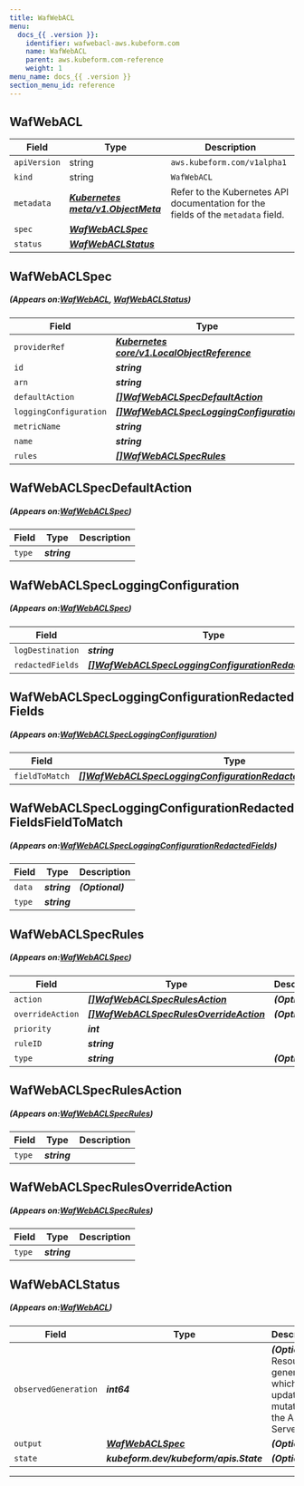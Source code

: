 ```yaml
---
title: WafWebACL
menu:
  docs_{{ .version }}:
    identifier: wafwebacl-aws.kubeform.com
    name: WafWebACL
    parent: aws.kubeform.com-reference
    weight: 1
menu_name: docs_{{ .version }}
section_menu_id: reference
---
```


## WafWebACL
| Field | Type | Description |
| ------ | ----- | ----------- |
| `apiVersion` | string | `aws.kubeform.com/v1alpha1` |
|    `kind` | string | `WafWebACL` |
| `metadata` | ***[Kubernetes meta/v1.ObjectMeta](https://kubernetes.io/docs/reference/generated/kubernetes-api/v1.13/#objectmeta-v1-meta)***|Refer to the Kubernetes API documentation for the fields of the `metadata` field.|
| `spec` | ***[WafWebACLSpec](#WafWebACLSpec)***||
| `status` | ***[WafWebACLStatus](#WafWebACLStatus)***||
## WafWebACLSpec
##### (Appears on:[WafWebACL](#WafWebACL), [WafWebACLStatus](#WafWebACLStatus))
| Field | Type | Description |
| ------ | ----- | ----------- |
| `providerRef` | ***[Kubernetes core/v1.LocalObjectReference](https://kubernetes.io/docs/reference/generated/kubernetes-api/v1.13/#localobjectreference-v1-core)***||
| `id` | ***string***||
| `arn` | ***string***| ***(Optional)*** |
| `defaultAction` | ***[[]WafWebACLSpecDefaultAction](#WafWebACLSpecDefaultAction)***||
| `loggingConfiguration` | ***[[]WafWebACLSpecLoggingConfiguration](#WafWebACLSpecLoggingConfiguration)***| ***(Optional)*** |
| `metricName` | ***string***||
| `name` | ***string***||
| `rules` | ***[[]WafWebACLSpecRules](#WafWebACLSpecRules)***| ***(Optional)*** |
## WafWebACLSpecDefaultAction
##### (Appears on:[WafWebACLSpec](#WafWebACLSpec))
| Field | Type | Description |
| ------ | ----- | ----------- |
| `type` | ***string***||
## WafWebACLSpecLoggingConfiguration
##### (Appears on:[WafWebACLSpec](#WafWebACLSpec))
| Field | Type | Description |
| ------ | ----- | ----------- |
| `logDestination` | ***string***||
| `redactedFields` | ***[[]WafWebACLSpecLoggingConfigurationRedactedFields](#WafWebACLSpecLoggingConfigurationRedactedFields)***| ***(Optional)*** |
## WafWebACLSpecLoggingConfigurationRedactedFields
##### (Appears on:[WafWebACLSpecLoggingConfiguration](#WafWebACLSpecLoggingConfiguration))
| Field | Type | Description |
| ------ | ----- | ----------- |
| `fieldToMatch` | ***[[]WafWebACLSpecLoggingConfigurationRedactedFieldsFieldToMatch](#WafWebACLSpecLoggingConfigurationRedactedFieldsFieldToMatch)***||
## WafWebACLSpecLoggingConfigurationRedactedFieldsFieldToMatch
##### (Appears on:[WafWebACLSpecLoggingConfigurationRedactedFields](#WafWebACLSpecLoggingConfigurationRedactedFields))
| Field | Type | Description |
| ------ | ----- | ----------- |
| `data` | ***string***| ***(Optional)*** |
| `type` | ***string***||
## WafWebACLSpecRules
##### (Appears on:[WafWebACLSpec](#WafWebACLSpec))
| Field | Type | Description |
| ------ | ----- | ----------- |
| `action` | ***[[]WafWebACLSpecRulesAction](#WafWebACLSpecRulesAction)***| ***(Optional)*** |
| `overrideAction` | ***[[]WafWebACLSpecRulesOverrideAction](#WafWebACLSpecRulesOverrideAction)***| ***(Optional)*** |
| `priority` | ***int***||
| `ruleID` | ***string***||
| `type` | ***string***| ***(Optional)*** |
## WafWebACLSpecRulesAction
##### (Appears on:[WafWebACLSpecRules](#WafWebACLSpecRules))
| Field | Type | Description |
| ------ | ----- | ----------- |
| `type` | ***string***||
## WafWebACLSpecRulesOverrideAction
##### (Appears on:[WafWebACLSpecRules](#WafWebACLSpecRules))
| Field | Type | Description |
| ------ | ----- | ----------- |
| `type` | ***string***||
## WafWebACLStatus
##### (Appears on:[WafWebACL](#WafWebACL))
| Field | Type | Description |
| ------ | ----- | ----------- |
| `observedGeneration` | ***int64***| ***(Optional)*** Resource generation, which is updated on mutation by the API Server.|
| `output` | ***[WafWebACLSpec](#WafWebACLSpec)***| ***(Optional)*** |
| `state` | ***kubeform.dev/kubeform/apis.State***| ***(Optional)*** |
---
